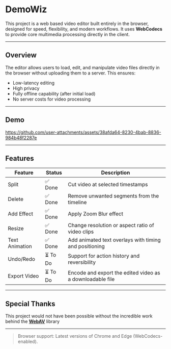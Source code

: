 
# DemoWiz

This project is a web based video editor built entirely in the browser, designed for speed, flexibility, and modern workflows. It uses **WebCodecs** to provide core multimedia processing directly in the client.

---

## Overview

The editor allows users to load, edit, and manipulate video files directly in the browser without uploading them to a server. This ensures:

- Low-latency editing
- High privacy
- Fully offline capability (after initial load)
- No server costs for video processing

---
## Demo


https://github.com/user-attachments/assets/38afda64-8230-4bab-8836-984b48f2287e


---

## Features

| Feature         | Status   | Description                                               |
|-----------------|----------|-----------------------------------------------------------|
| Split           | ✅ Done   | Cut video at selected timestamps                          |
| Delete          | ✅ Done   | Remove unwanted segments from the timeline                |
| Add Effect      | ✅ Done   | Apply Zoom Blur effect              |
| Resize          | ✅ Done   | Change resolution or aspect ratio of video clips          |
| Text Animation  | ✅ Done   | Add animated text overlays with timing and positioning    |
| Undo/Redo       | ⏳ To Do | Support for action history and reversibility              |
| Export Video    | ⏳ To Do | Encode and export the edited video as a downloadable file |

---

## Special Thanks

This project would not have been possible without the incredible work behind the **[WebAV](https://github.com/WebAV-Tech/WebAV/tree/main)** library

---

> Browser support: Latest versions of Chrome and Edge (WebCodecs-enabled).

